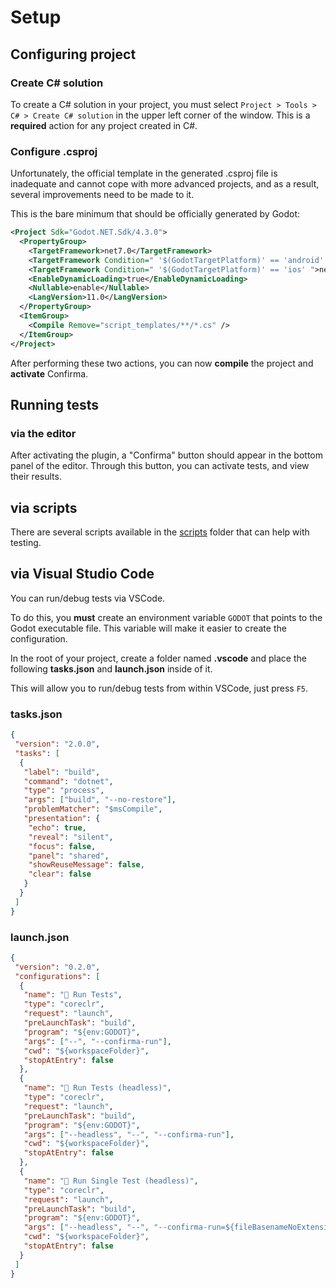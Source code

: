 # Setup

## Configuring project

### Create C# solution

To create a C# solution in your project,
you must select `Project > Tools > C# > Create C# solution`
in the upper left corner of the window.
This is a **required** action for any project created in C#.

### Configure .csproj

Unfortunately, the official template in the generated .csproj file is inadequate
and cannot cope with more advanced projects,
and as a result, several improvements need to be made to it.

This is the bare minimum that should be officially generated by Godot:

```xml
<Project Sdk="Godot.NET.Sdk/4.3.0">
  <PropertyGroup>
    <TargetFramework>net7.0</TargetFramework>
    <TargetFramework Condition=" '$(GodotTargetPlatform)' == 'android' ">net7.0</TargetFramework>
    <TargetFramework Condition=" '$(GodotTargetPlatform)' == 'ios' ">net8.0</TargetFramework>
    <EnableDynamicLoading>true</EnableDynamicLoading>
    <Nullable>enable</Nullable>
    <LangVersion>11.0</LangVersion>
  </PropertyGroup>
  <ItemGroup>
    <Compile Remove="script_templates/**/*.cs" />
  </ItemGroup>
</Project>
```

After performing these two actions,
you can now **compile** the project and **activate** Confirma.

## Running tests

### via the editor

After activating the plugin, a "Confirma" button should appear
in the bottom panel of the editor.
Through this button, you can activate tests, and view their results.

## via scripts

There are several scripts available in the [scripts](../../scripts/) folder
that can help with testing.

## via Visual Studio Code

You can run/debug tests via VSCode.

To do this, you **must** create an environment variable `GODOT`
that points to the Godot executable file.
This variable will make it easier to create the configuration.

In the root of your project, create a folder named **.vscode**
and place the following **tasks.json** and **launch.json** inside of it.

This will allow you to run/debug tests from within VSCode, just press `F5`.

### tasks.json

```json
{
 "version": "2.0.0",
 "tasks": [
  {
   "label": "build",
   "command": "dotnet",
   "type": "process",
   "args": ["build", "--no-restore"],
   "problemMatcher": "$msCompile",
   "presentation": {
    "echo": true,
    "reveal": "silent",
    "focus": false,
    "panel": "shared",
    "showReuseMessage": false,
    "clear": false
   }
  }
 ]
}
```

### launch.json

```json
{
 "version": "0.2.0",
 "configurations": [
  {
   "name": "🧪 Run Tests",
   "type": "coreclr",
   "request": "launch",
   "preLaunchTask": "build",
   "program": "${env:GODOT}",
   "args": ["--", "--confirma-run"],
   "cwd": "${workspaceFolder}",
   "stopAtEntry": false
  },
  {
   "name": "🧪 Run Tests (headless)",
   "type": "coreclr",
   "request": "launch",
   "preLaunchTask": "build",
   "program": "${env:GODOT}",
   "args": ["--headless", "--", "--confirma-run"],
   "cwd": "${workspaceFolder}",
   "stopAtEntry": false
  },
  {
   "name": "🧪 Run Single Test (headless)",
   "type": "coreclr",
   "request": "launch",
   "preLaunchTask": "build",
   "program": "${env:GODOT}",
   "args": ["--headless", "--", "--confirma-run=${fileBasenameNoExtension}"],
   "cwd": "${workspaceFolder}",
   "stopAtEntry": false
  }
 ]
}
```
